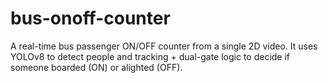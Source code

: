 # bus-onoff-counter
A real-time bus passenger ON/OFF counter from a single 2D video. It uses YOLOv8 to detect people and tracking + dual-gate logic to decide if someone boarded (ON) or alighted (OFF).
